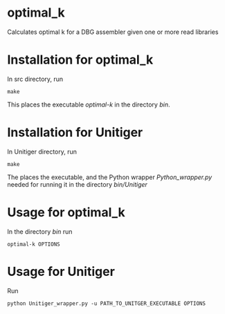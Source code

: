 # optimal_k
Calculates optimal k for a DBG assembler given one or more read libraries

# Installation for optimal_k

In src directory, run 

	make

This places the executable *optimal-k* in the directory *bin*.

# Installation for Unitiger

In Unitiger directory, run

	make

The places the executable, and the Python wrapper *Python_wrapper.py* 
needed for running it in the directory *bin/Unitiger*

# Usage for optimal_k

In the directory *bin* run 

	optimal-k OPTIONS


# Usage for Unitiger

Run

	python Unitiger_wrapper.py -u PATH_TO_UNITGER_EXECUTABLE OPTIONS